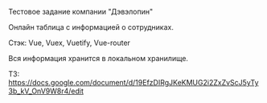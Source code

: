 Тестовое задание компании "Дэвэлопин"

Онлайн таблица с информацией о сотрудниках. 

Стэк: Vue, Vuex, Vuetify, Vue-router

Вся информация хранится в локальном хранилище.

ТЗ: https://docs.google.com/document/d/19EfzDIRgJKeKMUG2i2ZxZvScJ5yTy3b_kV_OnV9W8r4/edit

